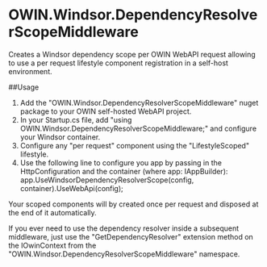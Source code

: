 # OWIN.Windsor.DependencyResolverScopeMiddleware
Creates a Windsor dependency scope per OWIN WebAPI request allowing to use a per request lifestyle component registration in a self-host environment.

##Usage

1.  Add the "OWIN.Windsor.DependencyResolverScopeMiddleware" nuget package to your OWIN self-hosted WebAPI project.
2.  In your Startup.cs file, add "using OWIN.Windsor.DependencyResolverScopeMiddleware;" and configure your Windsor container.
3.  Configure any "per request" component using the "LifestyleScoped" lifestyle.
4.  Use the following line to configure you app by passing in the HttpConfiguration and the container (where app: IAppBuilder): app.UseWindsorDependencyResolverScope(config, container).UseWebApi(config);


Your scoped components will by created once per request and disposed at the end of it automatically.

If you ever need to use the dependency resolver inside a subsequent middleware, just use the "GetDependencyResolver" extension method on the IOwinContext from the "OWIN.Windsor.DependencyResolverScopeMiddleware" namespace.

